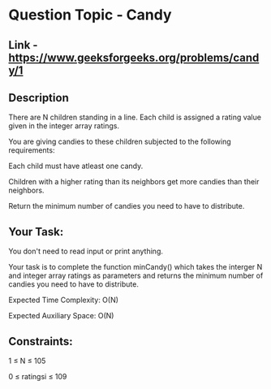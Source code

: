# Question Topic - Candy

## Link - https://www.geeksforgeeks.org/problems/candy/1

## Description
There are N children standing in a line. Each child is assigned a rating value given in the integer array ratings.

You are giving candies to these children subjected to the following requirements:

Each child must have atleast one candy.

Children with a higher rating than its neighbors get more candies than their neighbors.

Return the minimum number of candies you need to have to distribute.

## Your Task:
You don't need to read input or print anything. 

Your task is to complete the function minCandy() which takes the interger N and integer array ratings as parameters and returns the minimum number of candies you need to have to distribute.

Expected Time Complexity: O(N)

Expected Auxiliary Space: O(N)

## Constraints:
1 ≤ N ≤ 105

0 ≤ ratingsi ≤ 109
